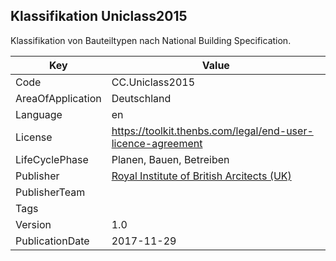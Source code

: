 ## Klassifikation Uniclass2015
Klassifikation von  Bauteiltypen nach National Building Specification.

Key | Value |
--|--|
Code | CC.Uniclass2015 |  
AreaOfApplication | Deutschland |  
Language | en |  
License | https://toolkit.thenbs.com/legal/end-user-licence-agreement |  
LifeCyclePhase | Planen, Bauen, Betreiben |  
Publisher | [Royal Institute of British Arcitects (UK)](https://toolkit.thenbs.com/articles/classification) |  
PublisherTeam |  |  
Tags |  |  
Version | 1.0 |  
PublicationDate | 2017-11-29 |  
